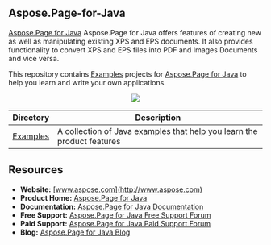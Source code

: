 ## Aspose.Page-for-Java

[Aspose.Page for Java](http://https://products.aspose.com/page/net) Aspose.Page for Java offers features of creating new as well as manipulating existing XPS and EPS documents. It also provides functionality to convert XPS and EPS files into PDF and Images Documents and vice versa.

This repository contains [Examples](Examples) projects for [Aspose.Page for Java](http://https://products.aspose.com/page/net) to help you learn and write your own applications.

<p align="center">

  <a title="Download complete Aspose.Page for Java source code" href="https://github.com/aspose-page/Aspose.Page-for-Java/archive/master.zip">
	<img src="https://raw.github.com/AsposeExamples/java-examples-dashboard/master/images/downloadZip-Button-Large.png" />
  </a>
</p>

Directory | Description
--------- | -----------
[Examples](Examples)  | A collection of Java examples that help you learn the product features

## Resources

+ **Website:** [www.aspose.com](http://www.aspose.com)
+ **Product Home:** [Aspose.Page for Java](https://products.aspose.com/page/java)
+ **Documentation:** [Aspose.Page for Java Documentation](https://docs.aspose.com/display/pagejava/Home)
+ **Free Support:** [Aspose.Page for Java Free Support Forum](https://forum.aspose.com/c/page)
+ **Paid Support:** [Aspose.Page for Java Paid Support Forum](https://helpdesk.aspose.com/)
+ **Blog:** [Aspose.Page for Java Blog](https://blog.aspose.com/category/page/)
